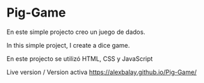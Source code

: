 # Pig-Game

En este simple projecto creo un juego de dados.

In this simple project, I create a dice game.

En este projecto se utilizó HTML, CSS y JavaScript 

Live version / Version activa 
https://alexbalay.github.io/Pig-Game/

